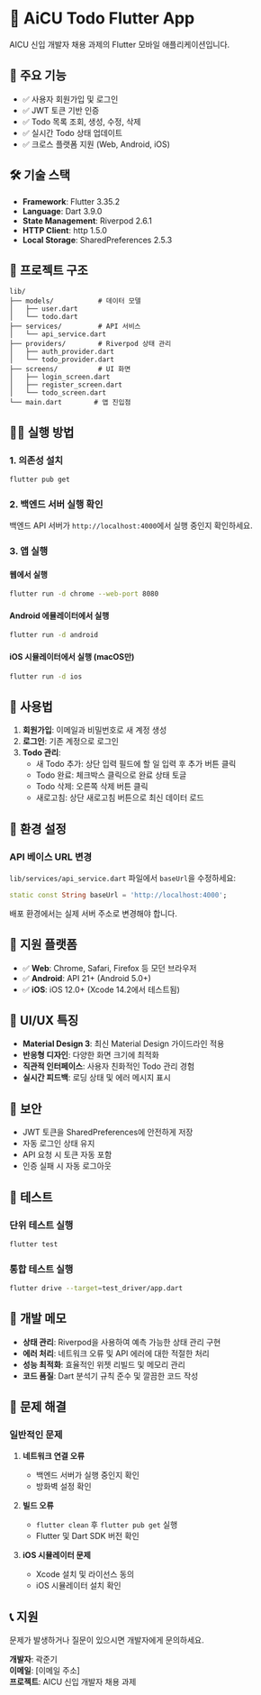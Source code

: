# 📱 AiCU Todo Flutter App

AICU 신입 개발자 채용 과제의 Flutter 모바일 애플리케이션입니다.

## 🚀 주요 기능

- ✅ 사용자 회원가입 및 로그인
- ✅ JWT 토큰 기반 인증
- ✅ Todo 목록 조회, 생성, 수정, 삭제
- ✅ 실시간 Todo 상태 업데이트
- ✅ 크로스 플랫폼 지원 (Web, Android, iOS)

## 🛠 기술 스택

- **Framework**: Flutter 3.35.2
- **Language**: Dart 3.9.0
- **State Management**: Riverpod 2.6.1
- **HTTP Client**: http 1.5.0
- **Local Storage**: SharedPreferences 2.5.3

## 📁 프로젝트 구조

```
lib/
├── models/           # 데이터 모델
│   ├── user.dart
│   └── todo.dart
├── services/         # API 서비스
│   └── api_service.dart
├── providers/        # Riverpod 상태 관리
│   ├── auth_provider.dart
│   └── todo_provider.dart
├── screens/          # UI 화면
│   ├── login_screen.dart
│   ├── register_screen.dart
│   └── todo_screen.dart
└── main.dart        # 앱 진입점
```

## 🏃‍♂️ 실행 방법

### 1. 의존성 설치
```bash
flutter pub get
```

### 2. 백엔드 서버 실행 확인
백엔드 API 서버가 `http://localhost:4000`에서 실행 중인지 확인하세요.

### 3. 앱 실행

#### 웹에서 실행
```bash
flutter run -d chrome --web-port 8080
```

#### Android 에뮬레이터에서 실행
```bash
flutter run -d android
```

#### iOS 시뮬레이터에서 실행 (macOS만)
```bash
flutter run -d ios
```

## 🎯 사용법

1. **회원가입**: 이메일과 비밀번호로 새 계정 생성
2. **로그인**: 기존 계정으로 로그인
3. **Todo 관리**:
   - 새 Todo 추가: 상단 입력 필드에 할 일 입력 후 추가 버튼 클릭
   - Todo 완료: 체크박스 클릭으로 완료 상태 토글
   - Todo 삭제: 오른쪽 삭제 버튼 클릭
   - 새로고침: 상단 새로고침 버튼으로 최신 데이터 로드

## 🔧 환경 설정

### API 베이스 URL 변경
`lib/services/api_service.dart` 파일에서 `baseUrl`을 수정하세요:

```dart
static const String baseUrl = 'http://localhost:4000';
```

배포 환경에서는 실제 서버 주소로 변경해야 합니다.

## 📱 지원 플랫폼

- ✅ **Web**: Chrome, Safari, Firefox 등 모던 브라우저
- ✅ **Android**: API 21+ (Android 5.0+)
- ✅ **iOS**: iOS 12.0+ (Xcode 14.2에서 테스트됨)

## 🎨 UI/UX 특징

- **Material Design 3**: 최신 Material Design 가이드라인 적용
- **반응형 디자인**: 다양한 화면 크기에 최적화
- **직관적 인터페이스**: 사용자 친화적인 Todo 관리 경험
- **실시간 피드백**: 로딩 상태 및 에러 메시지 표시

## 🔐 보안

- JWT 토큰을 SharedPreferences에 안전하게 저장
- 자동 로그인 상태 유지
- API 요청 시 토큰 자동 포함
- 인증 실패 시 자동 로그아웃

## 🧪 테스트

### 단위 테스트 실행
```bash
flutter test
```

### 통합 테스트 실행
```bash
flutter drive --target=test_driver/app.dart
```

## 📝 개발 메모

- **상태 관리**: Riverpod을 사용하여 예측 가능한 상태 관리 구현
- **에러 처리**: 네트워크 오류 및 API 에러에 대한 적절한 처리
- **성능 최적화**: 효율적인 위젯 리빌드 및 메모리 관리
- **코드 품질**: Dart 분석기 규칙 준수 및 깔끔한 코드 작성

## 🔧 문제 해결

### 일반적인 문제

1. **네트워크 연결 오류**
   - 백엔드 서버가 실행 중인지 확인
   - 방화벽 설정 확인

2. **빌드 오류**
   - `flutter clean` 후 `flutter pub get` 실행
   - Flutter 및 Dart SDK 버전 확인

3. **iOS 시뮬레이터 문제**
   - Xcode 설치 및 라이선스 동의
   - iOS 시뮬레이터 설치 확인

## 📞 지원

문제가 발생하거나 질문이 있으시면 개발자에게 문의하세요.

**개발자**: 곽준기  
**이메일**: [이메일 주소]  
**프로젝트**: AICU 신입 개발자 채용 과제